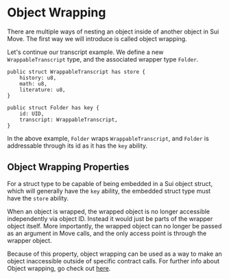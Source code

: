 # Object Wrapping

There are multiple ways of nesting an object inside of another object in Sui Move. The first way we will introduce is called object wrapping.

Let's continue our transcript example. We define a new `WrappableTranscript` type, and the associated wrapper type `Folder`.

```move
public struct WrappableTranscript has store {
    history: u8,
    math: u8,
    literature: u8,
}

public struct Folder has key {
    id: UID,
    transcript: WrappableTranscript,
}
```

In the above example, `Folder` wraps `WrappableTranscript`, and `Folder` is addressable through its id as it has the `key` ability.

## Object Wrapping Properties

For a struct type to be capable of being embedded in a Sui object struct, which will generally have the `key` ability, the embedded struct type must have the `store` ability.

When an object is wrapped, the wrapped object is no longer accessible independently via object ID. Instead it would just be parts of the wrapper object itself. More importantly, the wrapped object can no longer be passed as an argument in Move calls, and the only access point is through the wrapper object.

Because of this property, object wrapping can be used as a way to make an object inaccessible outside of specific contract calls. For further info about Object wrapping, go check out [here](https://docs.sui.io/devnet/build/programming-with-objects/ch4-object-wrapping).
